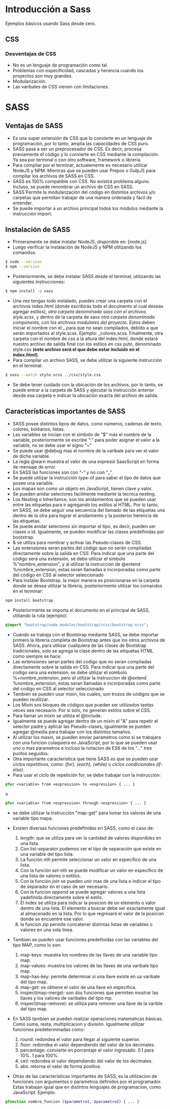 # Introducción a Sass
Ejemplos básicos usando Sass desde cero.

## CSS
### Desventajas de CSS
* No es un lenguaje de programación como tal.
* Problemas con especificidad, cascadas y herencia cuando los proyectos son muy grandes.
* Modularización.
* Las varibales de CSS vienen con limitaciones.

# SASS
## Ventajas de SASS
* Es una super extensión de CSS que lo convierte en un lenguaje de programación, por lo tanto, amplia las capacidades de CSS puro.
* SASS pasa a ser un preprocesador de CSS. Es decir, procesa previamente el código y lo convierte en CSS mediante la compilación. Ya sea por terminal o con otro software, framework o librería.
* Para compilar por el terminar, actualemente es necesario utilizar NodeJS y NPM. Mientras que se pueden usar Prepos o GulpJS para compilar los archivos de SASS en CSS.
* SASS es 100% compatible con CSS. No existirá problema alguno. Incluso, se puede renombrar un archivo de CSS en SASS.
* SASS Permite la modularización del código en distintos archivos y/o carpetas que permitan trabajar de una manera ordenada y fácil de entender.
* Se puede importar a un archivo principal todos los módulos mediante la instrucción import.

## Instalación de SASS
* Primeramente se debe instalar NodeJS, disponible en: [node.js]
* Luego verificar la instalación de NodeJS y NPM utilizando los comandos:

```sh
$ node --version
$ npm --version
```

* Posteriormente, se debe instalar SASS desde el terminal, utilizando las siguientes instrucciones:

```sh
$ npm install -g sass
```

* Una vez tengas todo instalado, puedes crear una carpeta con el archivos index.html (donde escribirás todo el documento al cual deseas agregar estilos), *otra carpeta denominada sass con el archivos style.scss*, y dentro de la carpeta de sass *otra carpeta denominada components, con los archivos modulares del proyecto*. Estos deben iniciar el nombre con el _ para que no sean compilados, debido a que serán importados al style.scss. Ejemplo: _colores.scss. Finalmente, otra carpeta con el nombre de css a la altura del index.html, donde estará nuestro archivo de salida final con los estilos en css puto, denominado style.css **(este archivo será el que debe estar incluido en el index.html)**.
* Para compilar un archivo SASS, se debe utilizar la siguiente instrucción en el terminal:

```sh
$ sass --watch style.scss ../css/style.css
```

* Se debe tener cuidado con la ubicación de los archivos, por lo tanto, se puede entrar a la carpeta de SASS y ejecutar la instrucción anterior desde esa carpeta e indicar la ubicación exacta del archivo de salida. 

## Características importantes de SASS
* SASS posee distintos tipos de datos, como números, cadenas de texto, colores, boléanos, listas.
* Las variables se inician con el símbolo de “$” más el nombre de la variable, posteriormente se escribe “:” para poder asignar el valor a la variable, no se debe usar el signo "="
* Se puede usar @debug mas el nombre de la varibale para ver el valor de dicha variable.
* La regla @warn muestra el valor de una expresió SaasScript en forma de mensaje de error.
* En SASS las funciones son con “-” y no con “_”.
* Se puede utilizar la instrucción type-of para saber el tipo de datos que posee una variable.
* Los mapas son como un objeto en JavaScript, tienen clave y valor.
* Se pueden anidar selectores facilmente mediante la tecnica nesting. 
* Los Nesting o Inheritance, son los anidamientos que se pueden usar entre las etiquetas para ir agregando los estilos al HTML. Por lo tanto, en SASS, se debe seguir una secuencia del llamado de las etiquetas una dentro de la otra para lograr el anidamiento y la posterior herencia de las etiquetas.
* Se puede anidar selectores sin importar el tipo, es decir, pueden ser clases o id. Igualmente, se pueden modificar las clases predefinidas por bootstrap.
* & se utiliza para nombrar y activar las Pseudo-clases de CSS.
* Las extensiones seran partes del código que no serán compiladas directamente sobre la salida en CSS. Para indicar que una parte del código será una extensión, se debe utilizar el simbolo %"nombre_extension", y al utilizar la instruccion de @extend %nombre_extension, estas seran llamadas e incorporadas como parte del código en CSS al selector seleccionado
* Para instalar Bootstrap. la mejor manera es posicionarse en la carpeta donde se desea utilizar la libreria, posteriormente utilizar los comandos en el terminar:

```sh
npm install bootstrap
```

* Posteriormente se importa el documento en el principal de SASS, utiliando la ruta (ejemplo):

```sass
@import "bootstrap/node_modules/bootstrap/scss/bootstrap.scss";
```

* Cuando se trabaja con el Bootstrap mediante SASS, se debe importar primero la libreria completa de Bootstrap antes que los otros archivos de SASS.
Ahora, para utilizar cualquiera de las clases de Bootstrap tradicionales, solo se agrega la clase dentro de las etiquetas HTML como siempre se hace.
* Las extensiones seran partes del codigo que no seran compiladas directamente sobre la salida en CSS. Para indicar que una parte del codigo sera una extension, se debe utilizar el sombolo %+nombre_extension, pero al utilizar la instruccion de @extend %nombre_extension, estas seran llamadas e incorporadas como parte del codigo en CSS al selector seleccionado
* También se pueden usar mixin, los cuales, son trozos de códigos que se pueden reutilizar.
* Los Mixin sos bloques de códigos que pueden ser utilizados tantas veces sea necesario. Por si solo, no generan estilos sobre el CSS.
* Para llamar un mixin se utiliza el @include. 
* Igualmente se puede agregar dentro de un mixin el "&" para repetir el selector padre y aplicar las Pseudo-clases, igualmente se pueden agregar @media para trabajar con los distintos tamaños.
* Al utilizar los maxin, se pueden enviar parametros como si se trabajara con una funcion culaquiera en JavaScript, por lo que se pueden usar uno o mas parametros e incluso la notacion de ES6 de los "..." tres puntos seguidos.
* Otra importante caracteristica que tiene SASS es que se pueden usar *ciclos repetitivos, como: (for), (each), (while)* o *ciclos condicionales (if-else)*.
* Para usar el ciclo de repetición for, se debe trabajar con la instrucción:

```sass
@for <variable> from <expression> to <expression> { ... }
```
o

```sass
@for <variable> from <expression> through <expression> { ... }
```
* se debe utilizar la instrucción "map-get" para tomar los valores de una variable tipo mapa.
* Existen diversas funciones predefinidas en SASS, como el caso de:
    1. *length*: que se utiliza para ver la cantidad de valores disponibles en una lista.
    2. Con list-separator podemos ver el tipo de separación que existe en una variable del tipo lista.
    3. La función *nth* permite seleccionar un valor en especifico de una lista.
    4. Con la función *set-nth* se puede modificar un valor en especifico de una lista de valores o estilos.
    5. Con la función *join* se pueden unir mas de una lista e indicar el tipo de separador en el caso de ser necesario.
    6. Con la funcion *append* se puede agregar valores a una lista yadefinida directamente sobre el estilo.
    7. El index se utiliza para indicar la posicion de un elemento o valor dentro de una lista. El elemento a buscar debe ser exactamente igual al almacenado en la lista. Por lo que regresarà el valor de la posicion donde se encuentre ese valor.
    8. la funcion *zip* permite concatener distintas listas de variables o valores en una sola linea.

* Tambien se pueden usar funciones predefinidas con las variables del tipo MAP, como lo son:
    1. map-keys: muestra los nombres de las llaves de una variable tipo map.
    2. map-values: muestra los valores de las llaves de una varibale tipo map.
    3. map-has-key: permite determinar si una llave existe en ua varibale del tipo map.
    4. map-get: se obtiene el valor de una llave en especifica.
    5. inspect(map-merge): son dos funciones que permiten mostrar las llaves y los valores de varibales del tipo mp.
    6. inspect(map-remove): se utiliza para remover una llave de la varible del tipo map.

* En SASS tambien se pueden realizar operaciones matematicas básicas. Como suma, resta, multiplicacion y división. Igualmente utilizar funciones predeterminadas como:
    1. round: redondea el valor para llegar al siguiente superior.
    2. floor: redondea el valor dependiendo del valor de los decimales.
    3. percentage: convierte en porcentaje el valor ingresado. 0.1 para 10%. 1 para 100%.
    4. ceil: redondea el valor dependiendo del valor de los decimales.
    5. abs: retorna el valor de forma positiva. 

* Otras de las caracteristicas importantes de SASS, es la utilizacion de funciones con argumentos o parametros definidos por el programador. Estas trabajan igual que en distintos lenguajes de programacion, como JavaScript. Ejemplo:

```sass
@function nombre_funcion ($parametro1, $parametro2) { ... }
```




